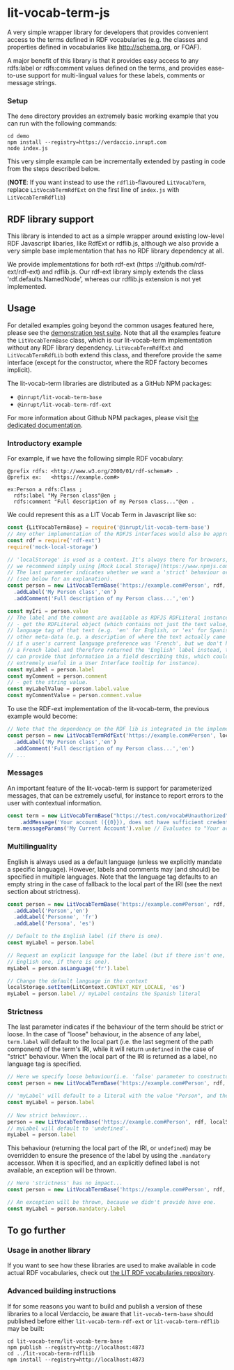 # lit-vocab-term-js
A very simple wrapper library for developers that provides convenient access to
the terms defined in RDF vocabularies (e.g. the classes and properties defined
in vocabularies like http://schema.org, or FOAF).
  
A major benefit of this library is that it provides easy access to any 
rdfs:label or rdfs:comment values defined on the terms, and provides ease-to-use
support for multi-lingual values for these labels, comments or message strings. 

### Setup

The `demo` directory provides an extremely basic working example that you can run
with the following commands:
```
cd demo
npm install --registry=https://verdaccio.inrupt.com
node index.js
```

This very simple example can be incrementally extended by pasting in code from
the steps described below.

(**NOTE**: If you want instead to use the `rdflib`-flavoured `LitVocabTerm`, 
replace `LitVocabTermRdfExt` on the first line of `index.js` with
`LitVocabTermRdflib`)


## RDF library support
This library is intended to act as a simple wrapper around existing low-level
RDF Javascript libaries, like RdfExt or rdflib.js, although we also provide a
very simple base implementation that has no RDF library dependency at all.

We provide implementations for both rdf-ext (https
://github.com/rdf-ext/rdf-ext) and rdflib.js. Our rdf-ext library simply
extends the class 'rdf.defaults.NamedNode', whereas our rdflib.js extension
is not yet implemented.

## Usage
For detailed examples going beyond the common usages featured here, please see 
the [demonstration test suite](./test/DemonstrateUsage.test.js). Note that all 
the examples feature the `LitVocabTermBase` class, which is our lit-vocab-term 
implementation without any RDF library dependency. `LitVocabTermRdfExt` and 
`LitVocabTermRdfLib` both extend this class, and therefore provide the same
interface (except for the constructor, where the RDF factory becomes implicit).

The lit-vocab-term libraries are distributed as a GitHub NPM packages:
- `@inrupt/lit-vocab-term-base`
- `@inrupt/lit-vocab-term-rdf-ext`

For more information about Github NPM packages, please visit [the dedicated documentation](https://help.github.com/en/github/managing-packages-with-github-packages/configuring-npm-for-use-with-github-packages).

### Introductory example

For example, if we have the following simple RDF vocabulary:
```
@prefix rdfs: <http://www.w3.org/2000/01/rdf-schema#> .
@prefix ex:   <https://example.com#>

ex:Person a rdfs:Class ;
  rdfs:label "My Person class"@en ;
  rdfs:comment "Full description of my Person class..."@en .
```

We could represent this as a LIT Vocab Term in Javascript like so:
```javascript
const {LitVocabTermBase} = require('@inrupt/lit-vocab-term-base')
// Any other implementation of the RDFJS interfaces would also be appropriate.
const rdf = require('rdf-ext')
require('mock-local-storage')

// 'localStorage' is used as a context. It's always there for browsers, but in NodeJS
// we recommend simply using [Mock Local Storage](https://www.npmjs.com/package/mock-local-storage).
// The last parameter indicates whether we want a 'strict' behaviour or not
// (see below for an explanation).  
const person = new LitVocabTermBase('https://example.com#Person', rdf, localStorage, true)
  .addLabel('My Person class','en')
  .addComment('Full description of my Person class...','en')

const myIri = person.value
// The label and the comment are available as RDFJS RDFLiteral instances:
// - get the RDFLiteral object (which contains not just the text value, but also the 
// language tag of that text (e.g. 'en' for English, or 'es' for Spanish), and potentially
// other meta-data (e.g. a description of where the text actually came from, for example
// if a user's current language preference was 'French', but we don't have
// a French label and therefore returned the 'English' label instead, then we
// can provide that information in a field describing this, which could be
// extremely useful in a User Interface tooltip for instance).
const myLabel = person.label
const myComment = person.comment
// - get the string value.
const myLabelValue = person.label.value
const myCommentValue = person.comment.value
```

To use the RDF-ext implementation of the lit-vocab-term, the previous example would
become: 

```javascript
// Note that the dependency on the RDF lib is integrated in the implementation.
const person = new LitVocabTermRdfExt('https://example.com#Person', localStorage, true)
  .addLabel('My Person class','en')
  .addComment('Full description of my Person class...','en')
// ...
```

### Messages

An important feature of the lit-vocab-term is support for parameterized messages, that
can be extremely useful, for instance to report errors to the user with contextual
information.

```javascript
const term = new LitVocabTermBase("https://test.com/vocab#Unauthorized", rdf, localStorage, true)
    .addMessage('Your account ({{0}}), does not have sufficient credentials for this operation', 'en')
term.messageParams('My Current Account').value // Evaluates to "Your account (My Current Account)..."
```

### Multilinguality

English is always used as a default language (unless we explicitly mandate a specific 
language). However, labels and comments may (and should) be specified in multiple languages.
Note that the language tag defaults to an empty string in the case of fallback to 
the local part of the IRI (see the next section about strictness).

```javascript
const person = new LitVocabTermBase('https://example.com#Person', rdf, localStorage, true)
  .addLabel('Person','en')
  .addLabel('Personne', 'fr')
  .addLabel('Persona', 'es')

// Default to the English label (if there is one).
const myLabel = person.label

// Request an explicit language for the label (but if there isn't one, fallback to the
// English one, if there is one).
myLabel = person.asLanguage('fr').label

// Change the default language in the context
localStorage.setItem(LitContext.CONTEXT_KEY_LOCALE, 'es')
myLabel = person.label // myLabel contains the Spanish literal 
```

### Strictness

The last parameter indicates if the behaviour of the term should be strict or loose.
In the case of "loose" behaviour, in the absence of any label, 
`term.label` will default to the local part (i.e. the last segment of the path
component) of the term's IRI, while it will return `undefined` in the case of
"strict" behaviour. When the local part of the IRI is returned as a label, no 
language tag is specified.

```javascript
// Here we specify loose behaviour(i.e. 'false' parameter to constructor)...
const person = new LitVocabTermBase('https://example.com#Person', rdf, localStorage, false)

// 'myLabel' will default to a literal with the value "Person", and the language tag @en.
const myLabel = person.label 
 
// Now strict behaviour...
person = new LitVocabTermBase('https://example.com#Person', rdf, localStorage, true)
// myLabel will default to 'undefined'.
myLabel = person.label
```

This behaviour (returning the local part of the IRI, or `undefined`) may be overridden
to ensure the presence of the label by using the `.mandatory` accessor. When it is
specified, and an explicitly defined label is not available, an exception will be thrown.

```javascript
// Here 'strictness' has no impact...
const person = new LitVocabTermBase('https://example.com#Person', rdf, localStorage, true)

// An exception will be thrown, because we didn't provide have one.
const myLabel = person.mandatory.label 
```

## To go further

### Usage in another library

If you want to see how these libraries are used to make available in code actual
RDF vocabularies, check out [the LIT RDF vocabularies repository](https://github.com/pmcb55/lit-rdf-vocab). 

### Advanced building instructions

If for some reasons you want to build and publish a version of these libraries to
a local Verdaccio, be aware that `lit-vocab-term-base` should published before
either `lit-vocab-term-rdf-ext` or `lit-vocab-term-rdflib` may be built:
```
cd lit-vocab-term/lit-vocab-term-base
npm publish --registry=http://localhost:4873
cd ../lit-vocab-term-rdfliib
npm install --registry=http://localhost:4873
```
